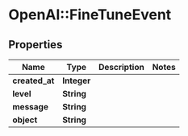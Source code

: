 # OpenAI::FineTuneEvent

## Properties
Name | Type | Description | Notes
------------ | ------------- | ------------- | -------------
**created_at** | **Integer** |  | 
**level** | **String** |  | 
**message** | **String** |  | 
**object** | **String** |  | 

